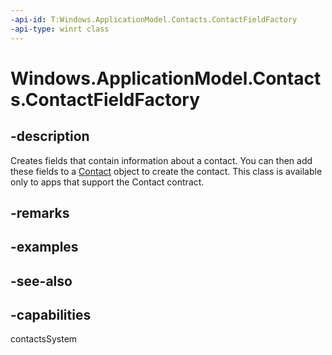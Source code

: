 ```yaml
---
-api-id: T:Windows.ApplicationModel.Contacts.ContactFieldFactory
-api-type: winrt class
---
```


<!-- Class syntax.
public class ContactFieldFactory : Windows.ApplicationModel.Contacts.IContactFieldFactory, Windows.ApplicationModel.Contacts.IContactInstantMessageFieldFactory, Windows.ApplicationModel.Contacts.IContactLocationFieldFactory
-->

# Windows.ApplicationModel.Contacts.ContactFieldFactory

## -description
<!--Rearranged the description to streamline it and make it more similar to other class and interface descriptions.-->
Creates fields that contain information about a contact. You can then add these fields to a [Contact](contact.md) object to create the contact. This class is available only to apps that support the Contact contract.

## -remarks

## -examples

## -see-also
## -capabilities
contactsSystem
